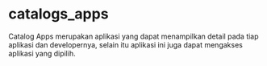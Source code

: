 # catalogs_apps
Catalog Apps merupakan aplikasi yang dapat menampilkan detail pada tiap aplikasi dan developernya, selain itu aplikasi ini juga dapat mengakses aplikasi yang dipilih.
